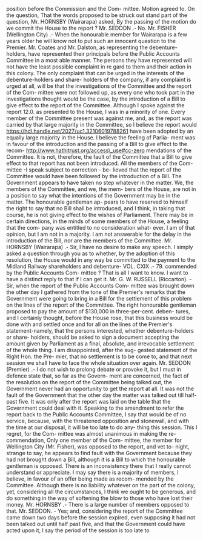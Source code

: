 position before the Commission and the Com- mittee. Motion agreed to. On the question, That the words proposed to be struck out stand part of the question, Mr. HORNSBY (Wairarapa) asked, By the passing of the motion do we commit the House to the report ? Mr. SEDDON .- No. Mr. FISHER (Wellington City) .- When the honourable member for Wairarapa is a few years older he will know not to put such an innocent question to the Premier. Mr. Coates and Mr. Dalston, as representing the debenture- holders, have represented their principals before the Public Accounts Committee in a most able manner. The persons they have represented will not have the least possible complaint in re gard to them and their action in this colony. The only complaint that can be urged in the interests of the debenture-holders and share- holders of the company, if any complaint is urged at all, will be that the investigations of the Committee and the report of the Com- mittee were not followed up, as every one who took part in the investigations thought would be the case, by the introduction of a Bill to give effect to the report of the Committee. Although I spoke against the report 12.0. as presented to the House, I was in a minority of one. Every member of the Committee present was against me, and, as the report was carried by that large majority in the Committee, so I believe the report would https://hdl.handle.net/2027/uc1.32106019788261 have been adopted by an equally large majority in the House. I believe the feeling of Parlia- ment was in favour of the introduction and the passing of a Bill to give effect to the recom- http://www.hathitrust.org/access\_use#cc-zero mendations of the Committee. It is not, therefore, the fault of the Committee that a Bill to give effect to that report has not been introduced. All the members of the Com- mittee -I speak subject to correction - be- lieved that the report of the Committee would have been followed by the introduction of a Bill. The Government appears to have taken no step whatever in the matter. We, the members of the Committee, and we, the mem- bers of the House, are not in a position to say what the intentions of the Government may be in the matter. The honourable gentleman ap- pears to have reserved to himself the right to say that no Bill shall be introduced, and I think, in taking that course, he is not giving effect to the wishes of Parliament. There may be in certain directions, in the minds of some members of the House, a feeling that the com- pany was entitled to no consideration what- ever. I am of that opinion, but I am not in a majority. I am not answerable for the delay in the introduction of the Bill, nor are the members of the Committee. Mr. HORNSBY (Wairarapa) .- Sir, I have no desire to make any speech. I simply asked a question through you as to whether, by the adoption of this resolution, the House would in any way be committed to the payment to the Midland Railway shareholders and debenture- VOL. CXIX .- 79. commended by the Public Accounts Com- mittee ? That is all I want to know. I want to have a distinct reply to that if I can get it. Mr. G. W. RUSSELL (Riccarton). - Sir, when the report of the Public Accounts Com- mittee was brought down the other day I gathered from the tone of the Premier's remarks that the Government were going to bring in a Bill for the settlement of this problem on the lines of the report of the Committee. The right honourable gentleman proposed to pay the amount of $130,000 in three-per-cent. deben- tures, and I certainly thought, before the House rose, that this business would be done with and settled once and for all on the lines of the Premier's statement-namely, that the persons interested, whether debenture-holders or share- holders, should be asked to sign a document accepting the amount given by Parliament as a final, absolute, and irrevocable settlement of the whole thing. I am disappointed, after the sug- gested statement of the Right Hon. the Pre- mier, that no settlement is to be come to, and that next session we shall have to face the whole situation over again. Mr. SEDDON (Premier) .- I do not wish to prolong debate or provoke it, but I must in defence state that, so far as the Govern- ment are concerned, the fact of the resolution on the report of the Committee being talked out, the Government never had an opportunity to get the report at all. It was not the fault of the Government that the other day the matter was talked out till half-past five. It was only after the report was laid on the table that the Government could deal with it. Speaking to the amendment to refer the report back to the Public Accounts Committee, I say that would be of no service, because, with the threatened opposition and stonewall, and with the time at our disposal, it will be too late to do any- thing this session. This I regret, for the Com- mittee was almost unanimous in making the re- commendation, Only one member of the Com- mittee, the member for Wellington City (Mr. Fisher), was opposed to the report, and vet to- night, strange to say, he appears to find fault with the Government because they had not brought down a Bill, although it is a Bill to which the honourable gentleman is opposed. There is an inconsistency there that I really cannot understand or appreciate. I may say there is a majority of members, I believe, in favour of an offer being made as recom- mended by the Committee. Although there is no liability whatever on the part of the colony, yet, considering all the circumstances, I think we ought to be generous, and do something in the way of softening the blow to those who have lost their money. Mr. HORNSBY .- There is a large number of members opposed to that. Mr. SEDDON. - Yes; and, considering the report of the Committee came down two days before the session expired, even supposing it had not been talked out until half past five, and that the Government could have acted upon it, I say the period of the session is too late to 